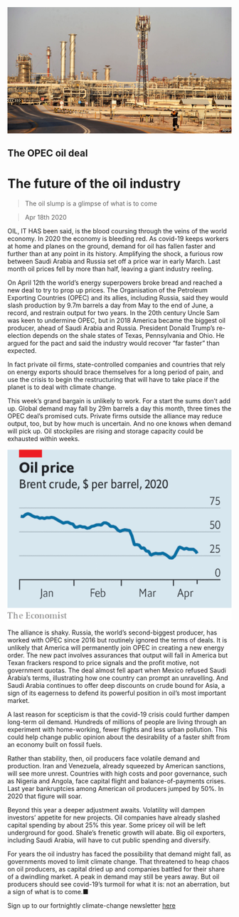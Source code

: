 ![](./images/20200418_LDP501.jpg)

## The OPEC oil deal

# The future of the oil industry

> The oil slump is a glimpse of what is to come

> Apr 18th 2020

OIL, IT HAS been said, is the blood coursing through the veins of the world economy. In 2020 the economy is bleeding red. As covid-19 keeps workers at home and planes on the ground, demand for oil has fallen faster and further than at any point in its history. Amplifying the shock, a furious row between Saudi Arabia and Russia set off a price war in early March. Last month oil prices fell by more than half, leaving a giant industry reeling.

On April 12th the world’s energy superpowers broke bread and reached a new deal to try to prop up prices. The Organisation of the Petroleum Exporting Countries (OPEC) and its allies, including Russia, said they would slash production by 9.7m barrels a day from May to the end of June, a record, and restrain output for two years. In the 20th century Uncle Sam was keen to undermine OPEC, but in 2018 America became the biggest oil producer, ahead of Saudi Arabia and Russia. President Donald Trump’s re-election depends on the shale states of Texas, Pennsylvania and Ohio. He argued for the pact and said the industry would recover “far faster” than expected.

In fact private oil firms, state-controlled companies and countries that rely on energy exports should brace themselves for a long period of pain, and use the crisis to begin the restructuring that will have to take place if the planet is to deal with climate change.

This week’s grand bargain is unlikely to work. For a start the sums don’t add up. Global demand may fall by 29m barrels a day this month, three times the OPEC deal’s promised cuts. Private firms outside the alliance may reduce output, too, but by how much is uncertain. And no one knows when demand will pick up. Oil stockpiles are rising and storage capacity could be exhausted within weeks.

![](./images/20200418_LDC212.png)

The alliance is shaky. Russia, the world’s second-biggest producer, has worked with OPEC since 2016 but routinely ignored the terms of deals. It is unlikely that America will permanently join OPEC in creating a new energy order. The new pact involves assurances that output will fall in America but Texan frackers respond to price signals and the profit motive, not government quotas. The deal almost fell apart when Mexico refused Saudi Arabia’s terms, illustrating how one country can prompt an unravelling. And Saudi Arabia continues to offer deep discounts on crude bound for Asia, a sign of its eagerness to defend its powerful position in oil’s most important market.

A last reason for scepticism is that the covid-19 crisis could further dampen long-term oil demand. Hundreds of millions of people are living through an experiment with home-working, fewer flights and less urban pollution. This could help change public opinion about the desirability of a faster shift from an economy built on fossil fuels.



Rather than stability, then, oil producers face volatile demand and production. Iran and Venezuela, already squeezed by American sanctions, will see more unrest. Countries with high costs and poor governance, such as Nigeria and Angola, face capital flight and balance-of-payments crises. Last year bankruptcies among American oil producers jumped by 50%. In 2020 that figure will soar.

Beyond this year a deeper adjustment awaits. Volatility will dampen investors’ appetite for new projects. Oil companies have already slashed capital spending by about 25% this year. Some pricey oil will be left underground for good. Shale’s frenetic growth will abate. Big oil exporters, including Saudi Arabia, will have to cut public spending and diversify.

For years the oil industry has faced the possibility that demand might fall, as governments moved to limit climate change. That threatened to heap chaos on oil producers, as capital dried up and companies battled for their share of a dwindling market. A peak in demand may still be years away. But oil producers should see covid-19’s turmoil for what it is: not an aberration, but a sign of what is to come.■

Sign up to our fortnightly climate-change newsletter [here](https://www.economist.com//theclimateissue/)